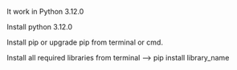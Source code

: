 It work in Python 3.12.0

Install python 3.12.0

Install pip or upgrade pip from terminal or cmd.

Install all required libraries from terminal --> pip install library_name

